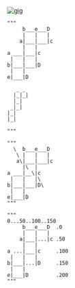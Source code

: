 [![gig](https://github.com/nuoxoxo/gig/actions/workflows/gig.yml/badge.svg)](https://github.com/nuoxoxo/gig/actions/workflows/gig.yml)
```
"""
     b___e___D
     |   |   |
    a|___|___|c
     |   |
a ___|___|c
 |   |   |
b|___|___|D
 |   |
e|___|D

   _ _
  |_|_|
  |_|
 _|_|
|_|
|_|

"""

"""
  \  b___e___D
   \ |   |   |
   a\|___|___|c
     |\  |
a ___|__\|c
 |   |   |\
b|___|___|D\
 |   |
e|___|D
"""

"""
0...50..100..150  
     b___e___D  .0
     |   |   |  
    a|___|...|c .50
     |   |      
a ...|___|c     .100
 |   |   |      
b|___|...|D     .150
 |   |
e|___|D         .200
"""
```
